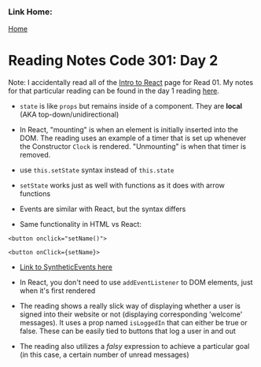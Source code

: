### Link Home:
[Home](README.md)

# Reading Notes Code 301: Day 2

Note: I accidentally read all of the [Intro to React](https://reactjs.org/tutorial/tutorial.html) page for Read 01. My notes for that particular reading can be found in the day 1 reading [here]([301-01.md).

- `state` is like `props` but remains inside of a component. They are **local** (AKA top-down/unidirectional)

- In React, "mounting" is when an element is initially inserted into the DOM. The reading uses an example of a timer that is set up whenever the Constructor `Clock` is rendered. "Unmounting" is when that timer is removed.

- use `this.setState` syntax instead of `this.state`

- `setState` works just as well with functions as it does with arrow functions

- Events are similar with React, but the syntax differs

- Same functionality in HTML vs React:

```
<button onclick="setName()">
```

```
<button onClick={setName}>
```

- [Link to SyntheticEvents here](https://reactjs.org/docs/events.html)

- In React, you don't need to use `addEventListener` to DOM elements, just when it's first rendered
  
- The reading shows a really slick way of displaying whether a user is signed into their website or not (displaying corresponding 'welcome' messages). It uses a prop named `isLoggedIn` that can either be true or false. These can be easily tied to buttons that log a user in and out

- The reading also utilizes a *falsy* expression to achieve a particular goal (in this case, a certain number of unread messages)
